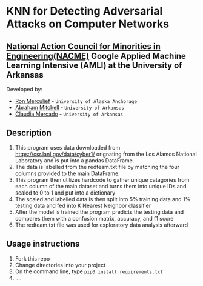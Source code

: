 <!--
Name of your teams' final project
-->
# KNN for Detecting Adversarial Attacks on Computer Networks
## [National Action Council for Minorities in Engineering(NACME)](https://www.nacme.org) Google Applied Machine Learning Intensive (AMLI) at the University of Arkansas

<!--
List all of the members who developed the project and
link to each members respective GitHub profile
-->
Developed by: 
- [Ron Merculief](https://github.com/lrmerculief) - `University of Alaska Anchorage`
- [Abraham Mitchell](https://github.com/Abraham-Mitchell) - `University of Arkansas` 
- [Claudia Mercado](https://github.com/cbaker6) - `University of Arkansas` 


## Description
<!--
Give a short description on what your project accomplishes and what tools is uses. In addition, you can drop screenshots directly into your README file to add them to your README. Take these from your presentations.
-->
1. This program uses data downloaded from https://csr.lanl.gov/data/cyber1/ orignating from the Los Alamos National Laboratory and is put into a pandas DataFrame.
2. The data is labelled from the redteam.txt file by matching the four columns provided to the main DataFrame.
3. This program then utilizes hardcode to gather unique catagories from each column of the main dataset and turns them into unique IDs and scaled to 0 to 1 and put into a dictionary
4. The scaled and labelled data is then split into 5% training data and 1% testing data and fed into K Nearest Neighbor classifier
5. After the model is trained the program predicts the testing data and compares them with a confusion matrix, accuracy, and f1 score
6. The redteam.txt file was used for exploratory data analysis afterward


## Usage instructions
<!--
Give details on how to install fork and install your project. You can get all of the python dependencies for your project by typing `pip3 freeze requirements.txt` on the system that runs your project. Add the generated `requirements.txt` to this repo.
-->
1. Fork this repo
2. Change directories into your project
3. On the command line, type `pip3 install requirements.txt`
4. ....
